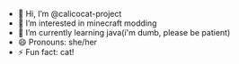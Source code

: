- 👋 Hi, I’m @calicocat-project
- 👀 I’m interested in minecraft modding
- 🌱 I’m currently learning java(i'm dumb, please be patient)
- 😄 Pronouns: she/her
- ⚡ Fun fact: cat!

<!---
calicocat-project/calicocat-project is a ✨ special ✨ repository because its `README.md` (this file) appears on your GitHub profile.
You can click the Preview link to take a look at your changes.
--->

